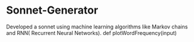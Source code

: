 # Sonnet-Generator
Developed a sonnet using machine learning algorithms like Markov chains and RNN( Recurrent Neural Networks).
def plotWordFrequency(input)
  
